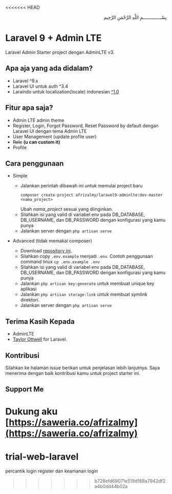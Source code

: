 <<<<<<< HEAD
<p align="right">
بِسْــــــــــــــمِ اللَّهِ الرَّحْمَنِ الرَّحِيم 
</p>

# Laravel 9 + Admin LTE

Laravel Admin Starter project dengan AdminLTE v3.

## Apa aja yang ada didalam?
- Laravel ^9.x
- Laravel UI untuk auth ^3.4
- Laraindo untuk localization(locale) indonesian [^1.0](https://github.com/afrizal423/laraindo)

## Fitur apa saja?
- Admin LTE admin theme
- Register, Login, Forgot Password, Reset Password by default dengan Laravel UI dengan tema Admin LTE
- User Management (update profile user)
- ~~Role~~ **(u can custom it)**
- Profile

## Cara penggunaan
- Simple
    - Jalankan perintah dibawah ini untuk memulai project baru
        ```shell
        composer create-project afrizalmy/laravel9-adminlte:dev-master <nama_project>
        ```
        Ubah *nama_project* sesuai yang diinginkan.
     - Silahkan isi yang valid di variabel env pada DB_DATABASE, DB_USERNAME, dan DB_PASSWORD dengan konfigurasi yang kamu punya
     - Jalankan server dengan ```php artisan serve```

- Advanced (tidak memakai composer)
    - Download [repository ini](https://github.com/zaLabs02/Laravel-9-AdminLTE/archive/refs/heads/master.zip).
    - Silahkan copy ```.env.example``` menjadi ```.env```. Contoh penggunaan command linux ```cp .env.example .env```
    - Silahkan isi yang valid di variabel env pada DB_DATABASE, DB_USERNAME, dan DB_PASSWORD dengan konfigurasi yang kamu punya
    - Jalankan ```php artisan key:generate``` untuk membuat unique key aplikasi
    - Jalankan ```php artisan storage:link``` untuk membuat symlink direktori.
    - Jalankan server dengan ```php artisan serve```

## Terima Kasih Kepada
- AdminLTE
- [Taylor Ottwell](https://github.com/taylorotwell) for Laravel.

## Kontribusi
Silahkan ke halaman issue berikan untuk penjelasan lebih lanjutnya.
Saya menerima dengan baik kontribusi kamu untuk project starter ini.

## Support Me
Dukung aku [https://saweria.co/afrizalmy](https://saweria.co/afrizalmy)
=======
# trial-web-laravel
percantik login register dan keamanan login
>>>>>>> b728efd69071e519d168a7942df2a4b0dd44b02a
